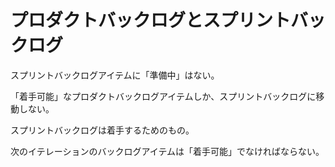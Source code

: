 # プロダクトバックログとスプリントバックログ

スプリントバックログアイテムに「準備中」はない。

「着手可能」なプロダクトバックログアイテムしか、スプリントバックログに移動しない。

スプリントバックログは着手するためのもの。

次のイテレーションのバックログアイテムは「着手可能」でなければならない。
